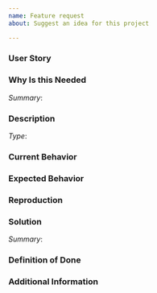 ```yaml
---
name: Feature request
about: Suggest an idea for this project

---
```


<!--
Hello Gitcoiner!

Please use the template below for issue ideas or bugs found within Gitcoin.
If it is general support you need, reach out to us at
gitcoin.co/slack

Provide a general summary of the issue in the title above and use relevant fields below to define the problem.

-->

### User Story

[comment]: # (As a <user type>, I want to <task> so that <goal>.)

### Why Is this Needed

[comment]: # (Describe the problem and why this task is needed. Provide description of the current state, what you would like to happen, and what actually happen)
*Summary*:

### Description

[comment]: # (Feature or Bug? i.e Type: Bug)
*Type*:

### Current Behavior
[comment]: # (Describe what actually happened.)

### Expected Behavior
[comment]: # (Describe what you expected to happen.)

### Reproduction
[comment]: # (Describe how we can replicate the bug step by step.)

### Solution
[comment]: # (Provide a summary of the solution and a task list on what needs to be fixed.)
*Summary*:

### Definition of Done
[comment]: # (Any other information that would be useful, bullets are helpful.)

### Additional Information
[comment]: # (Any other information that would be useful, content, screenshots, etc.)
